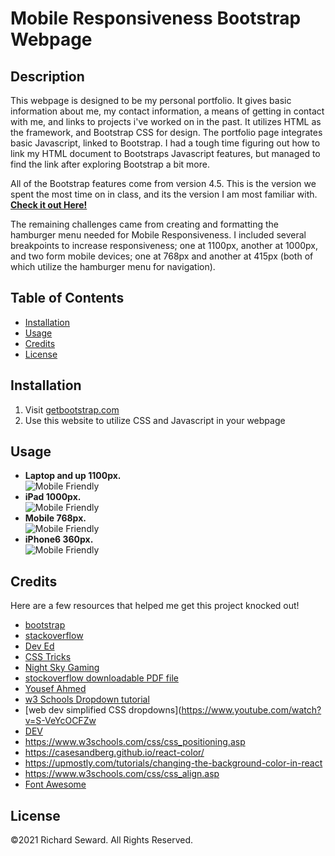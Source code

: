 # Mobile Responsiveness Bootstrap Webpage
## Description
This webpage is designed to be my personal portfolio. It gives basic information about me, my contact information, a means of getting in contact with me, and links to projects i've worked on in the past. It utilizes HTML as the framework, and Bootstrap CSS for design. The portfolio page integrates basic Javascript, linked to Bootstrap. I had a tough time figuring out how to link my HTML document to Bootstraps Javascript features, but managed to find the link after exploring Bootstrap a bit more.

All of the Bootstrap features come from version 4.5. This is the version we spent the most time on in class, and its the version I am most familiar with.
**[Check it out Here!](https://sleepy-reaches-69699.herokuapp.com/)**

The remaining challenges came from creating and formatting the hamburger menu needed for Mobile Responsiveness. I included several breakpoints to increase responsiveness; one at 1100px, another at 1000px, and two form mobile devices; one at 768px and another at 415px (both of which utilize the hamburger menu for navigation).

## Table of Contents
* [Installation](#installation)
* [Usage](#usage)
* [Credits](#credits)
* [License](#license)

## Installation
1. Visit [getbootstrap.com](https://getbootstrap.com/)
2. Use this website to utilize CSS and Javascript in your webpage

## Usage
* **Laptop and up 1100px.**  
![Mobile Friendly](Assets/Images/Capture1100px.PNG)
* **iPad 1000px.**  
![Mobile Friendly](Assets/Images/Capture1000px.PNG)
* **Mobile 768px.**  
![Mobile Friendly](Assets/Images/Capture768px.PNG)
* **iPhone6 360px.**  
![Mobile Friendly](Assets/Images/Capture360px.PNG)

## Credits
Here are a few resources that helped me get this project knocked out!
* [bootstrap](https://getbootstrap.com/docs/5.0/getting-started/introduction/)
* [stackoverflow](https://stackoverflow.com/users/story/14695569)
* [Dev Ed](https://www.youtube.com/watch?v=gXkqy0b4M5g&t=3s)
* [CSS Tricks](https://css-tricks.com/a-guide-to-the-responsive-images-syntax-in-html/#using-srcset)
* [Night Sky Gaming](https://www.facebook.com/N%C4%ABght-Sk%C3%BF-Gaming-105017864808391/)
* [stockoverflow downloadable PDF file](https://stackoverflow.com/questions/364946/how-to-make-pdf-file-downloadable-in-html-link)
* [Yousef Ahmed](https://medium.com/create-a-clocking-in-system-on-react/create-a-react-app-displaying-the-current-date-and-time-using-hooks-21d946971556)
* [w3 Schools Dropdown tutorial](https://www.w3schools.com/howto/howto_js_dropdown.asp)
* [web dev simplified CSS dropdowns](https://www.youtube.com/watch?v=S-VeYcOCFZw
* [DEV](https://dev.to/ceceliacreates/inline-styling-with-jsx-20k0)
* https://www.w3schools.com/css/css_positioning.asp
* https://casesandberg.github.io/react-color/
* https://upmostly.com/tutorials/changing-the-background-color-in-react
* https://www.w3schools.com/css/css_align.asp
* [Font Awesome](https://fontawesome.com/v6.0/icons?q=resume&s=solid%2Cbrands)

## License
©2021 Richard Seward. All Rights Reserved.
